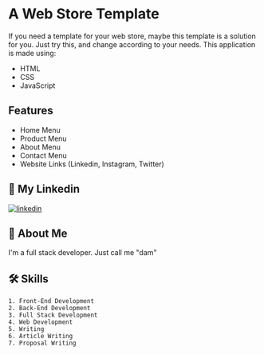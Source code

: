 # A Web Store Template

If you need a template for your web store, maybe this template is a solution for you. Just try this, and change according to your needs. This application is made using:
- HTML
- CSS
- JavaScript


## Features

- Home Menu
- Product Menu
- About Menu
- Contact Menu
- Website Links (Linkedin, Instagram, Twitter)

## 🔗 My Linkedin
[![linkedin](https://img.shields.io/badge/linkedin-0A66C2?style=for-the-badge&logo=linkedin&logoColor=white)](https://www.linkedin.com/in/pangeran-saddam-husain-2b5096207/)

## 🚀 About Me
I'm a full stack developer. Just call me "dam"
## 🛠 Skills
    1. Front-End Development
    2. Back-End Development
    3. Full Stack Development
    4. Web Development
    5. Writing
    6. Article Writing
    7. Proposal Writing


